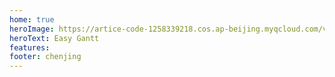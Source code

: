 ```yaml
---
home: true
heroImage: https://artice-code-1258339218.cos.ap-beijing.myqcloud.com/vuepress/element-index.png
heroText: Easy Gantt
features:
footer: chenjing
---
```

